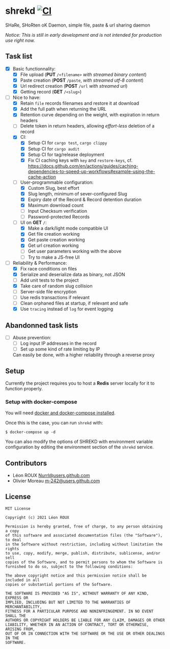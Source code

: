 # shrekd [![CI](https://github.com/Nurrl/shrekd/actions/workflows/ci.yml/badge.svg)](https://github.com/Nurrl/shrekd/actions/workflows/ci.yml)
SHaRe, SHoRten oK Daemon, simple file, paste &amp; url sharing daemon

*Notice: This is still in early development and is not intended for production use right now.*

## Task list
- [x] Basic functionnality:
    - [x] File upload (**PUT** `/<filename>` *with streamed binary content*)
    - [x] Paste creation (**POST** `/paste`, *with streamed utf-8 content*)
    - [x] Url redirect creation (**POST** `/url` *with streamed url*)
    - [x] Getting record (**GET** `/<slug>`)
- [ ] Nice to have:
    - [x] Retain `file` records filenames and restore it at download
    - [x] Add the full path when returning the URL
    - [x] Retention curve depending on the weight, with expiration in return headers
    - [ ] Delete token in return headers, allowing *effort-less* deletion of a record
    - [x] CI:
        - [x] Setup CI for `cargo test`, `cargo clippy`
        - [x] Setup CI for `cargo audit`
        - [x] Setup CI for tag/release deployment
        - [x] Fix CI caching keys with `key` and `restore-keys`, cf. https://docs.github.com/en/actions/guides/caching-dependencies-to-speed-up-workflows#example-using-the-cache-action
    - [ ] User-programmable configuration:
        - [x] Custom Slug, best effort
        - [x] Slug length, minimum of sever-configured Slug
        - [x] Expiry date of the Record & Record detention duration
        - [x] Maximum download count
        - [ ] Input Checksum verification
        - [ ] Password-protected Records
    - [ ] UI on **GET** `/`:
        - [x] Make a dark/light mode compatible UI
        - [x] Get file creation working
        - [x] Get paste creation working
        - [x] Get url creation working
        - [ ] Get user parameters working with the above
        - [ ] Try to make a JS-free UI
- [ ] Reliability & Performance:
    - [x] Fix race conditions on files
    - [x] Serialize and deserialize data as binary, not JSON
    - [ ] Add unit tests to the project
    - [x] Take care of random slug collision
    - [ ] Server-side file encryption
    - [ ] Use redis transactions if relevant
    - [ ] Clean orphaned files at startup, if relevant and safe
    - [x] Use `tracing` instead of `log` for event logging

## Abandonned task lists
- [ ] Abuse prevention:
    - [ ] Log input IP addresses in the record
    - [ ] Set up some kind of rate limiting by IP

    Can easily be done, with a higher reliability through a reverse proxy

## Setup

Currently the project requires you to host a **Redis** server locally for it to function properly.

### Setup with docker-compose

You will need [docker and docker-compose installed](https://docs.docker.com/compose/install/).

Once this is the case, you can run `shrekd` with:

```shell
$ docker-compose up -d
```

You can also modify the options of SHREKD with environment variable configuration by
editing the environment section of the `shrekd` service.

## Contributors

- Léon ROUX <Nurrl@users.github.com>
- Olivier Moreau <m-242@users.github.com>

## License

```
MIT License

Copyright (c) 2021 Léon ROUX

Permission is hereby granted, free of charge, to any person obtaining a copy
of this software and associated documentation files (the "Software"), to deal
in the Software without restriction, including without limitation the rights
to use, copy, modify, merge, publish, distribute, sublicense, and/or sell
copies of the Software, and to permit persons to whom the Software is
furnished to do so, subject to the following conditions:

The above copyright notice and this permission notice shall be included in all
copies or substantial portions of the Software.

THE SOFTWARE IS PROVIDED "AS IS", WITHOUT WARRANTY OF ANY KIND, EXPRESS OR
IMPLIED, INCLUDING BUT NOT LIMITED TO THE WARRANTIES OF MERCHANTABILITY,
FITNESS FOR A PARTICULAR PURPOSE AND NONINFRINGEMENT. IN NO EVENT SHALL THE
AUTHORS OR COPYRIGHT HOLDERS BE LIABLE FOR ANY CLAIM, DAMAGES OR OTHER
LIABILITY, WHETHER IN AN ACTION OF CONTRACT, TORT OR OTHERWISE, ARISING FROM,
OUT OF OR IN CONNECTION WITH THE SOFTWARE OR THE USE OR OTHER DEALINGS IN THE
SOFTWARE.
```
